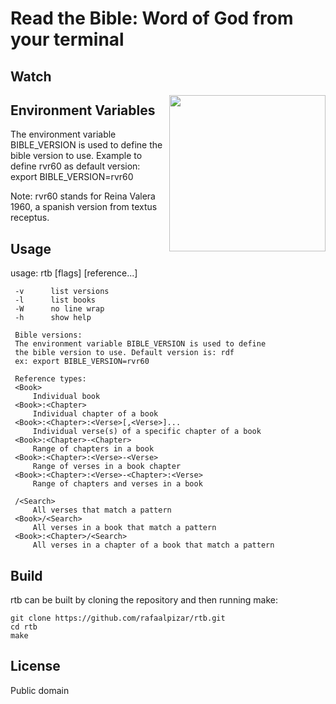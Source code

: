 # Read the Bible: Word of God from your terminal

## Watch
<a href="https://archive.org/details/new-world-order-bible-versions-full-movie" title="Why the King James Bible?"><img src="https://i.imgur.com/A9piMKc.png" width="250" align="right"></a>

## Environment Variables
The environment variable BIBLE_VERSION is used to define the bible version to use.
Example to define rvr60 as default version:
export BIBLE_VERSION=rvr60
<then run the program>

Note: rvr60 stands for Reina Valera 1960, a spanish version from textus receptus.

## Usage

   usage: rtb [flags] [reference...]

     -v      list versions
     -l      list books
     -W      no line wrap
     -h      show help

     Bible versions:
	 The environment variable BIBLE_VERSION is used to define
	 the bible version to use. Default version is: rdf
	 ex: export BIBLE_VERSION=rvr60

     Reference types:
	 <Book>
	     Individual book
	 <Book>:<Chapter>
	     Individual chapter of a book
	 <Book>:<Chapter>:<Verse>[,<Verse>]...
	     Individual verse(s) of a specific chapter of a book
	 <Book>:<Chapter>-<Chapter>
	     Range of chapters in a book
	 <Book>:<Chapter>:<Verse>-<Verse>
	     Range of verses in a book chapter
	 <Book>:<Chapter>:<Verse>-<Chapter>:<Verse>
	     Range of chapters and verses in a book

	 /<Search>
	     All verses that match a pattern
	 <Book>/<Search>
	     All verses in a book that match a pattern
	 <Book>:<Chapter>/<Search>
	     All verses in a chapter of a book that match a pattern


## Build

rtb can be built by cloning the repository and then running make:

    git clone https://github.com/rafaalpizar/rtb.git
    cd rtb
    make

## License
Public domain
